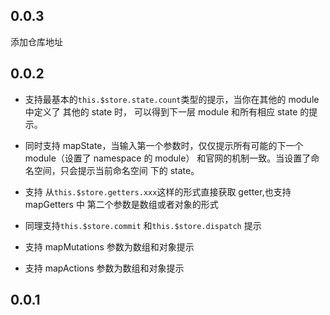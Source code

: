 ## 0.0.3

添加仓库地址

## 0.0.2

- 支持最基本的`this.$store.state.count`类型的提示，当你在其他的 module 中定义了
  其他的 state 时， 可以得到下一层 module 和所有相应 state 的提示。
- 同时支持 mapState，当输入第一个参数时，仅仅提示所有可能的下一个 module（设置了
  namespace 的 module） 和官网的机制一致。当设置了命名空间，只会提示当前命名空间
  下的 state。
- 支持 从`this.$store.getters.xxx`这样的形式直接获取 getter,也支持 mapGetters 中
  第二个参数是数组或者对象的形式
- 同理支持`this.$store.commit` 和`this.$store.dispatch` 提示

- 支持 mapMutations 参数为数组和对象提示

- 支持 mapActions 参数为数组和对象提示

## 0.0.1

